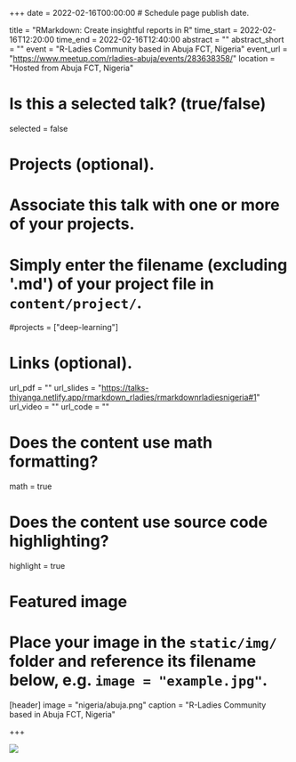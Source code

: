 +++
date = 2022-02-16T00:00:00  # Schedule page publish date.

title = "RMarkdown: Create insightful reports in R"
time_start = 2022-02-16T12:20:00
time_end = 2022-02-16T12:40:00
abstract = ""
abstract_short = ""
event = "R-Ladies Community based in Abuja FCT, Nigeria"
event_url = "https://www.meetup.com/rladies-abuja/events/283638358/"
location = "Hosted from Abuja FCT, Nigeria"

# Is this a selected talk? (true/false)
selected = false

# Projects (optional).
#   Associate this talk with one or more of your projects.
#   Simply enter the filename (excluding '.md') of your project file in `content/project/`.
#projects = ["deep-learning"]

# Links (optional).
url_pdf = ""
url_slides = "https://talks-thiyanga.netlify.app/rmarkdown_rladies/rmarkdownrladiesnigeria#1"
url_video = ""
url_code = ""

# Does the content use math formatting?
math = true

# Does the content use source code highlighting?
highlight = true

# Featured image
# Place your image in the `static/img/` folder and reference its filename below, e.g. `image = "example.jpg"`.
[header]
image = "nigeria/abuja.png"
caption = "R-Ladies Community based in Abuja FCT, Nigeria"

+++



![](/nigeria/abuja.png)


